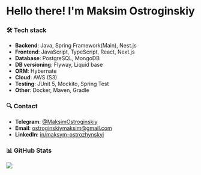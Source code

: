 # Hello there! I'm Maksim Ostroginskiy

### 🛠️ Tech stack

- **Backend**: Java, Spring Framework(Main), Nest.js
- **Frontend**: JavaScript, TypeScript, React, Next.js
- **Database**: PostgreSQL, MongoDB
-  **DB versioning**: Flyway, Liquid base
- **ORM**: Hybernate
- **Cloud**: AWS (S3)
- **Testing**: JUnit 5, Mockito, Spring Test
- **Other**: Docker, Maven, Gradle

### 🔍 Contact

- **Telegram**: [@MaksimOstroginskiy](https://t.me/MaksimOstroginskiy)
- **Email**: [ostroginskiymaksim@gmail.com](mailto:ostroginskiymaksim@gmail.com)
- **LinkedIn**: [in/maksym-ostrozhynskyi](https://www.linkedin.com/in/maksym-ostrozhynskyi-88964a34a/)

### 📊 GitHub Stats

<div>
    <img src="https://github-readme-stats.vercel.app/api/top-langs/?username=MaksimOstr&layout=compact&theme=dark"/>
</div>

